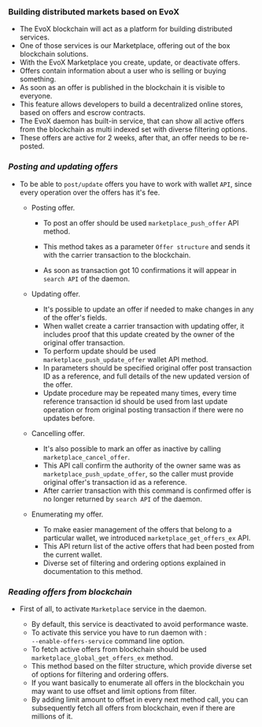 
### Building distributed markets based on EvoX

* The EvoX blockchain will act as a platform for building distributed services. 
* One of those services is our Marketplace, offering out of the box blockchain solutions.
* With the EvoX Marketplace you create, update, or deactivate offers.
* Offers contain information about a user who is selling or buying something.
* As soon as an offer is published in the blockchain it is visible to everyone.
* This feature allows developers to build a decentralized online stores, based on offers and escrow contracts.
* The EvoX daemon has built-in service, that can show all active offers from the blockchain as multi indexed set with diverse filtering options. 
* These offers are active for 2 weeks, after that, an offer needs to be re-posted.

### _Posting and updating offers_

* To be able to `post/update` offers you have to work with wallet `API`, since every operation over the offers has it's fee. 

    * Posting offer.
    
        * To post an offer should be used `marketplace_push_offer` API method.

        * This method takes as a parameter `Offer structure` and sends it with the carrier transaction to the blockchain. 
    
        * As soon as transaction got 10 confirmations it will appear in `search API` of the daemon.
    
    * Updating offer.

        * It's possible to update an offer if needed to make changes in any of the offer's fields. 
        * When wallet create a carrier transaction with updating offer, it includes proof that this update created by the owner of the original offer transaction.
        * To perform update should be used `marketplace_push_update_offer` wallet API method. 
        * In parameters should be specified original offer post transaction ID as a reference, and full details of the new updated version of the offer.
        * Update procedure may be repeated many times, every time reference transaction id should be used from last update operation or from original posting transaction if there were no updates before.
    
    * Cancelling offer.

        * It's also possible to mark an offer as inactive by calling `marketplace_cancel_offer`. 
        * This API call confirm the authority of the owner same was as `marketplace_push_update_offer`, so the caller must provide original offer's transaction id as a reference. 
        * After carrier transaction with this command is confirmed offer is no longer returned by `search API` of the daemon.

    * Enumerating my offer.

        * To make easier management of the offers that belong to a particular wallet, we introduced `marketplace_get_offers_ex` API.
        * This API return list of the active offers that had been posted from the current wallet. 
        * Diverse set of filtering and ordering options explained in documentation to this method.

### _Reading offers from blockchain_

* First of all, to activate `Marketplace` service in the daemon. 
    
    * By default, this service is deactivated to avoid performance waste.
    * To activate this service you have to run daemon with :
        <br> `--enable-offers-service` command line option.
    * To fetch active offers from blockchain should be used `marketplace_global_get_offers_ex` method. 
    * This method based on the filter structure, which provide diverse set of options for filtering and ordering offers.
    * If you want basically to enumerate all offers in the blockchain you may want to use offset and limit options from filter. 
    * By adding limit amount to offset in every next method call, you can subsequently fetch all offers from blockchain, even if there are millions of it.
